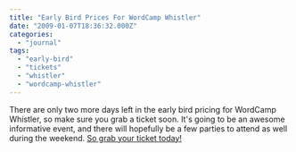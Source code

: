 ```yaml
---
title: "Early Bird Prices For WordCamp Whistler"
date: "2009-01-07T18:36:32.000Z"
categories: 
  - "journal"
tags: 
  - "early-bird"
  - "tickets"
  - "whistler"
  - "wordcamp-whistler"
---
```


There are only two more days left in the early bird pricing for WordCamp Whistler, so make sure you grab a ticket soon. It's going to be an awesome informative event, and there will hopefully be a few parties to attend as well during the weekend. [So grab your ticket today!](http://tinyurl.com/9dv9q8)
